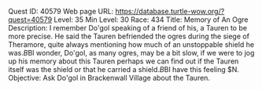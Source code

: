 Quest ID: 40579
Web page URL: https://database.turtle-wow.org/?quest=40579
Level: 35
Min Level: 30
Race: 434
Title: Memory of An Ogre
Description: I remember Do'gol speaking of a friend of his, a Tauren to be more precise. He said the Tauren befriended the ogres during the siege of Theramore, quite always mentioning how much of an unstoppable shield he was.$B$BI wonder, Do'gol, as many ogres, may be a bit slow, if we were to jog up his memory about this Tauren perhaps we can find out if the Tauren itself was the shield or that he carried a shield.$B$BI have this feeling $N.
Objective: Ask Do'gol in Brackenwall Village about the Tauren.
